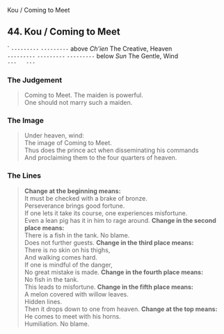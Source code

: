 Kou / Coming to Meet
## 44. Kou / Coming to Meet
`      ```---------```
      ```---------``` above _Ch'ien_ The Creative, Heaven  
      ```---------```
      ```---------```
      ```---------``` below _Sun_ The Gentle, Wind  
      ```---   ---```
### The Judgement
> Coming to Meet. The maiden is powerful.  
 One should not marry such a maiden.
### The Image
> Under heaven, wind:  
 The image of Coming to Meet.  
 Thus does the prince act when disseminating his commands  
 And proclaiming them to the four quarters of heaven.
### The Lines

 > **Change at the beginning means:**  
 It must be checked with a brake of bronze.  
 Perseverance brings good fortune.  
 If one lets it take its course, one experiences misfortune.  
 Even a lean pig has it in him to rage around.
 > **Change in the second place means:**  
 There is a fish in the tank. No blame.  
 Does not further guests.
 > **Change in the third place means:**  
 There is no skin on his thighs,  
 And walking comes hard.  
 If one is mindful of the danger,  
 No great mistake is made.
 > **Change in the fourth place means:**  
 No fish in the tank.  
 This leads to misfortune.
 > **Change in the fifth place means:**  
 A melon covered with willow leaves.  
 Hidden lines.  
 Then it drops down to one from heaven.
 > **Change at the top means:**  
 He comes to meet with his horns.  
 Humiliation. No blame.



